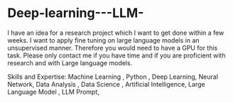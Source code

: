 # Deep-learning---LLM-
I have an idea for a research project which I want to get done within a few weeks.  I want to apply fine tuning on large language models in an unsupervised manner.  Therefore you would need to have a GPU for this task.  Please only contact me if you have time and if you are proficient with research and with Large language models.

Skills and Expertise:
Machine Learning ,
Python ,
Deep Learning,
Neural Network,
Data Analysis ,
Data Science ,
Artificial Intelligence,
Large Language Model ,
LLM Prompt,
